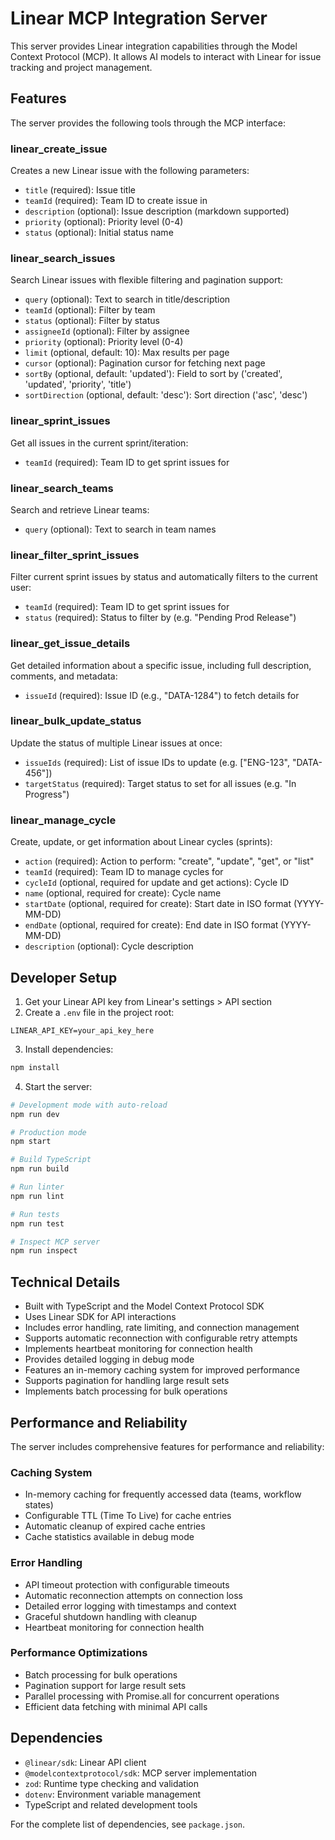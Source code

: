 # Linear MCP Integration Server

This server provides Linear integration capabilities through the Model Context Protocol (MCP). It allows AI models to interact with Linear for issue tracking and project management.

## Features

The server provides the following tools through the MCP interface:

### linear_create_issue
Creates a new Linear issue with the following parameters:
- `title` (required): Issue title
- `teamId` (required): Team ID to create issue in
- `description` (optional): Issue description (markdown supported)
- `priority` (optional): Priority level (0-4)
- `status` (optional): Initial status name

### linear_search_issues
Search Linear issues with flexible filtering and pagination support:
- `query` (optional): Text to search in title/description
- `teamId` (optional): Filter by team
- `status` (optional): Filter by status
- `assigneeId` (optional): Filter by assignee
- `priority` (optional): Priority level (0-4)
- `limit` (optional, default: 10): Max results per page
- `cursor` (optional): Pagination cursor for fetching next page
- `sortBy` (optional, default: 'updated'): Field to sort by ('created', 'updated', 'priority', 'title')
- `sortDirection` (optional, default: 'desc'): Sort direction ('asc', 'desc')

### linear_sprint_issues
Get all issues in the current sprint/iteration:
- `teamId` (required): Team ID to get sprint issues for

### linear_search_teams
Search and retrieve Linear teams:
- `query` (optional): Text to search in team names

### linear_filter_sprint_issues
Filter current sprint issues by status and automatically filters to the current user:
- `teamId` (required): Team ID to get sprint issues for
- `status` (required): Status to filter by (e.g. "Pending Prod Release")

### linear_get_issue_details
Get detailed information about a specific issue, including full description, comments, and metadata:
- `issueId` (required): Issue ID (e.g., "DATA-1284") to fetch details for

### linear_bulk_update_status
Update the status of multiple Linear issues at once:
- `issueIds` (required): List of issue IDs to update (e.g. ["ENG-123", "DATA-456"])
- `targetStatus` (required): Target status to set for all issues (e.g. "In Progress")

### linear_manage_cycle
Create, update, or get information about Linear cycles (sprints):
- `action` (required): Action to perform: "create", "update", "get", or "list"
- `teamId` (required): Team ID to manage cycles for
- `cycleId` (optional, required for update and get actions): Cycle ID
- `name` (optional, required for create): Cycle name
- `startDate` (optional, required for create): Start date in ISO format (YYYY-MM-DD)
- `endDate` (optional, required for create): End date in ISO format (YYYY-MM-DD)
- `description` (optional): Cycle description

## Developer Setup

1. Get your Linear API key from Linear's settings > API section
2. Create a `.env` file in the project root:
```
LINEAR_API_KEY=your_api_key_here
```

3. Install dependencies:
```bash
npm install
```

4. Start the server:
```bash
# Development mode with auto-reload
npm run dev

# Production mode
npm start

# Build TypeScript
npm run build

# Run linter
npm run lint

# Run tests
npm run test

# Inspect MCP server
npm run inspect
```

## Technical Details

- Built with TypeScript and the Model Context Protocol SDK
- Uses Linear SDK for API interactions
- Includes error handling, rate limiting, and connection management
- Supports automatic reconnection with configurable retry attempts
- Implements heartbeat monitoring for connection health
- Provides detailed logging in debug mode
- Features an in-memory caching system for improved performance
- Supports pagination for handling large result sets
- Implements batch processing for bulk operations

## Performance and Reliability

The server includes comprehensive features for performance and reliability:

### Caching System
- In-memory caching for frequently accessed data (teams, workflow states)
- Configurable TTL (Time To Live) for cache entries
- Automatic cleanup of expired cache entries
- Cache statistics available in debug mode

### Error Handling
- API timeout protection with configurable timeouts
- Automatic reconnection attempts on connection loss
- Detailed error logging with timestamps and context
- Graceful shutdown handling with cleanup
- Heartbeat monitoring for connection health

### Performance Optimizations
- Batch processing for bulk operations
- Pagination support for large result sets
- Parallel processing with Promise.all for concurrent operations
- Efficient data fetching with minimal API calls

## Dependencies

- `@linear/sdk`: Linear API client
- `@modelcontextprotocol/sdk`: MCP server implementation
- `zod`: Runtime type checking and validation
- `dotenv`: Environment variable management
- TypeScript and related development tools

For the complete list of dependencies, see `package.json`.
